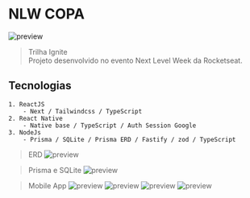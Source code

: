 # NLW COPA

![preview](./.github/preview.png)

> Trilha Ignite <br />
Projeto desenvolvido no evento Next Level Week da Rocketseat.

## Tecnologias
    1. ReactJS 
        - Next / Tailwindcss / TypeScript
    2. React Native
        - Native base / TypeScript / Auth Session Google
    3. NodeJs
        - Prisma / SQLite / Prisma ERD / Fastify / zod / TypeScript

> ERD
![preview](./.github/erd.png)

> Prisma e SQLite 
![preview](./.github/sqlite.png)

> Mobile App
![preview](./.github/mobile1.jpg)
![preview](./.github/mobile2.jpg)
![preview](./.github/mobile3.jpg)
![preview](./.github/mobile4.jpg)